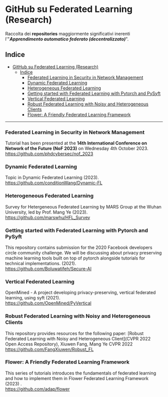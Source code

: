 # GitHub su Federated Learning (Research)
Raccolta dei **repositories** maggiormente significativi inerenti l'"_**Apprendimento automatico federato (decentralizzato)**_".
 
## Indice
- [GitHub su Federated Learning (Research)](#github-su-federated-learning-research)
  - [Indice](#indice)
    - [Federated Learning in Security in Network Management](#federated-learning-in-security-in-network-management)
    - [Dynamic Federated Learning](#dynamic-federated-learning)
    - [Heterogeneous Federated Learning](#heterogeneous-federated-learning)
    - [Getting started with Federated Learning with Pytorch and PySyft](#getting-started-with-federated-learning-with-pytorch-and-pysyft)
    - [Vertical Federated Learning](#vertical-federated-learning)
    - [Robust Federated Learning with Noisy and Heterogeneous Clients](#robust-federated-learning-with-noisy-and-heterogeneous-clients)
    - [Flower: A Friendly Federated Learning Framework](#flower-a-friendly-federated-learning-framework)

 

-------------


### Federated Learning in Security in Network Management  
Tutorial has been presented at the **14th International Conference on Network of the Future (NoF 2023)** on Wednesday 4th October 2023.     
https://github.com/phdcybersec/nof_2023   


### Dynamic Federated Learning   
Topic in Dynamic Federated Learning (2023).      
https://github.com/conditionWang/Dynamic-FL    


### Heterogeneous Federated Learning        
Survey for Hetergeneous Federated Learning by MARS Group at the Wuhan University, led by Prof. Mang Ye (2023).        
https://github.com/marswhu/HFL_Survey     


### Getting started with Federated Learning with Pytorch and PySyft         
This repository contains submission for the 2020 Facebook developers circle community challenge. We will be discussing about privacy preserving machine learning tools built on top of pytorch alongside tutorials for technical implementations. (2021).        
https://github.com/Boluwatifeh/Secure-AI       

### Vertical Federated Learning     
OpenMined - A project developing privacy-preserving, vertical federated learning, using syft (2021).       
https://github.com/OpenMined/PyVertical       


### Robust Federated Learning with Noisy and Heterogeneous Clients                  
This repository provides resources for the following paper: [Robust Federated Learning with Noisy and Heterogeneous Client](CVPR 2022 Open Access Repository), Xiuwen Fang, Mang Ye CVPR 2022              
https://github.com/FangXiuwen/Robust_FL          


### Flower: A Friendly Federated Learning Framework                 
This series of tutorials introduces the fundamentals of federated learning and how to implement them in Flower Federated Learning Framework (2023) .                  
https://github.com/adap/flower        


